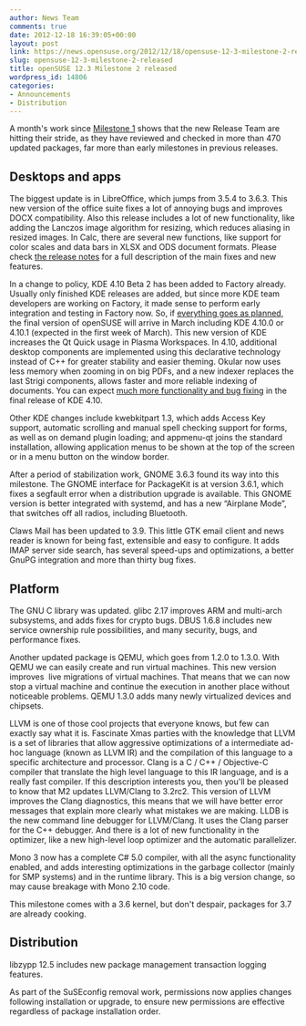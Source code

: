 ```yaml
---
author: News Team
comments: true
date: 2012-12-18 16:39:05+00:00
layout: post
link: https://news.opensuse.org/2012/12/18/opensuse-12-3-milestone-2-released/
slug: opensuse-12-3-milestone-2-released
title: openSUSE 12.3 Milestone 2 released
wordpress_id: 14806
categories:
- Announcements
- Distribution
---
```


A month's work since [Milestone 1](https://news.opensuse.org/2012/11/08/opensuse-12-3-milestone-1-is-ready-for-you/) shows that the new Release Team are hitting their stride, as they have reviewed and checked in more than 470 updated packages, far more than early milestones in previous releases.


## Desktops and apps


The biggest update is in LibreOffice, which jumps from 3.5.4 to 3.6.3. This new version of the office suite fixes a lot of annoying bugs and improves DOCX compatibility. Also this release includes a lot of new functionality, like adding the Lanczos image algorithm for resizing, which reduces aliasing in resized images. In Calc, there are several new functions, like support for color scales and data bars in XLSX and ODS document formats. Please check [the release notes](http://wiki.documentfoundation.org/ReleaseNotes/3.6) for a full description of the main fixes and new features.

In a change to policy, KDE 4.10 Beta 2 has been added to Factory already. Usually only finished KDE releases are added, but since more KDE team developers are working on Factory, it made sense to perform early integration and testing in Factory now. So, if [everything goes as planned](http://en.opensuse.org/openSUSE:Roadmap), the final version of openSUSE will arrive in March including KDE 4.10.0 or 4.10.1 (expected in the first week of March). This new version of KDE increases the Qt Quick usage in Plasma Workspaces. In 4.10, additional desktop components are implemented using this declarative technology instead of C++ for greater stability and easier theming. Okular now uses less memory when zooming in on big PDFs, and a new indexer replaces the last Strigi components, allows faster and more reliable indexing of documents. You can expect [much more functionality and bug fixing](http://techbase.kde.org/Schedules/KDE4/4.10_Feature_Plan) in the final release of KDE 4.10.

Other KDE changes include kwebkitpart 1.3, which adds Access Key support, automatic scrolling and manual spell checking support for forms, as well as on demand plugin loading; and appmenu-qt joins the standard installation, allowing application menus to be shown at the top of the screen or in a menu button on the window border.

After a period of stabilization work, GNOME 3.6.3 found its way into this milestone. The GNOME interface for PackageKit is at version 3.6.1, which fixes a segfault error when a distribution upgrade is available. This GNOME version is better integrated with systemd, and has a new “Airplane Mode”, that switches off all radios, including Bluetooth.

Claws Mail has been updated to 3.9. This little GTK email client and news reader is known for being fast, extensible and easy to configure. It adds IMAP server side search, has several speed-ups and optimizations, a better GnuPG integration and more than thirty bug fixes.


## Platform


The GNU C library was updated. glibc 2.17 improves ARM and multi-arch subsystems, and adds fixes for crypto bugs. DBUS 1.6.8 includes new service ownership rule possibilities, and many security, bugs, and performance fixes.

Another updated package is QEMU, which goes from 1.2.0 to 1.3.0. With QEMU we can easily create and run virtual machines. This new version improves  live migrations of virtual machines. That means that we can now stop a virtual machine and continue the execution in another place without noticeable problems. QEMU 1.3.0 adds many newly virtualized devices and chipsets.

LLVM is one of those cool projects that everyone knows, but few can exactly say what it is. Fascinate Xmas parties with the knowledge that LLVM is a set of libraries that allow aggressive optimizations of a intermediate ad-hoc language (known as LLVM IR) and the compilation of this language to a specific architecture and processor. Clang is a C / C++ / Objective-C compiler that translate the high level language to this IR language, and is a really fast compiler. If this description interests you, then you'll be pleased to know that M2 updates LLVM/Clang to 3.2rc2. This version of LLVM improves the Clang diagnostics, this means that we will have better error messages that explain more clearly what mistakes we are making. LLDB is the new command line debugger for LLVM/Clang. It uses the Clang parser for the C++ debugger. And there is a lot of new functionality in the optimizer, like a new high-level loop optimizer and the automatic parallelizer.

Mono 3 now has a complete C# 5.0 compiler, with all the async functionality enabled, and adds interesting optimizations in the garbage collector (mainly for SMP systems) and in the runtime library. This is a big version change, so may cause breakage with Mono 2.10 code.

This milestone comes with a 3.6 kernel, but don't despair, packages for 3.7 are already cooking.


## Distribution


libzypp 12.5 includes new package management transaction logging features.

As part of the SuSEconfig removal work, permissions now applies changes following installation or upgrade, to ensure new permissions are effective regardless of package installation order.


